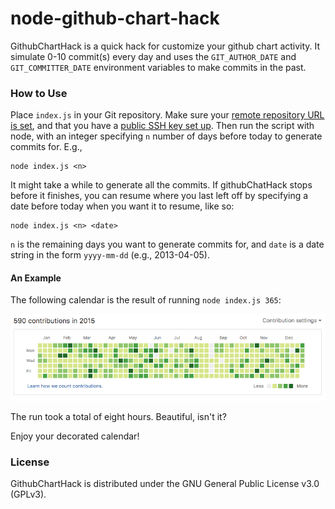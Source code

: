 # node-github-chart-hack
GithubChartHack is a quick hack for customize your github chart activity. It simulate 0-10 commit(s) every day and uses the `GIT_AUTHOR_DATE` and `GIT_COMMITTER_DATE` environment variables to make commits in the past. 

### How to Use
Place `index.js` in your Git repository. Make sure your [remote repository URL is set](https://help.github.com/articles/adding-a-remote/), and that you have a [public SSH key set up](https://help.github.com/articles/generating-ssh-keys/). Then run the script with node, with an integer specifying `n` number of days before today to generate commits for. E.g.,

	node index.js <n>

It might take a while to generate all the commits. If githubChatHack stops before it finishes, you can resume where you last left off by specifying a date before today when you want it to resume, like so:

	node index.js <n> <date>

`n` is the remaining days you want to generate commits for, and `date` is a date string in the form `yyyy-mm-dd`  (e.g., 2013-04-05).

#### An Example

The following calendar is the result of running `node index.js 365`:

<img src="https://github.com/dimsolution/githubcharthack/blob/master/example.png" alt="example image"/>

The run took a total of eight hours. Beautiful, isn't it?

Enjoy your decorated calendar!

### License
GithubChartHack is distributed under the GNU General Public License v3.0 (GPLv3).
